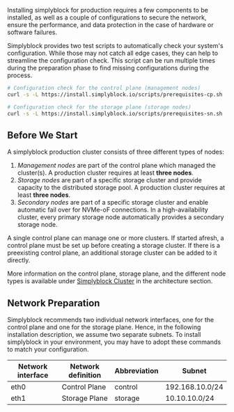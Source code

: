 Installing simplyblock for production requires a few components to be installed, as well as a couple of configurations
to secure the network, ensure the performance, and data protection in the case of hardware or software failures.

Simplyblock provides two test scripts to automatically check your system's configuration. While those may not catch all
edge cases, they can help to streamline the configuration check. This script can be run multiple times during the
preparation phase to find missing configurations during the process.

```bash title="Automatically check your configurations"
# Configuration check for the control plane (management nodes)
curl -s -L https://install.simplyblock.io/scripts/prerequisites-cp.sh | bash

# Configuration check for the storage plane (storage nodes)
curl -s -L https://install.simplyblock.io/scripts/prerequisites-sn.sh | bash
```

## Before We Start

A simplyblock production cluster consists of three different types of nodes:

1. _Management nodes_ are part of the control plane which managed the cluster(s). A production cluster requires at least **three nodes**.
2. _Storage nodes_ are part of a specific storage cluster and provide capacity to the distributed storage pool. A production cluster requires at least **three nodes**.
3. _Secondary nodes_ are part of a specific storage cluster and enable automatic fail over for NVMe-oF connections. In a high-availability cluster, every primary storage node automatically provides a secondary storage node. 

A single control plane can manage one or more clusters. If started afresh, a control plane must be set up before
creating a storage cluster. If there is a preexisting control plane, an additional storage cluster can be added
to it directly.

More information on the control plane, storage plane, and the different node types is available under
[Simplyblock Cluster](../../architecture/concepts/simplyblock-cluster.md) in the architecture section.

## Network Preparation

Simplyblock recommends two individual network interfaces, one for the control plane and one for the storage plane.
Hence, in the following installation description, we assume two separate subnets. To install simplyblock in your
environment, you may have to adopt these commands to match your configuration.

| Network interface | Network definition | Abbreviation | Subnet          |
|-------------------|--------------------|--------------|-----------------|
| eth0              | Control Plane      | control      | 192.168.10.0/24 |
| eth1              | Storage Plane      | storage      | 10.10.10.0/24   |
